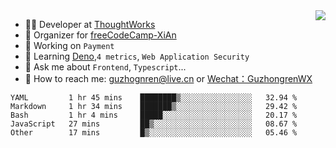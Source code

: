 <img align="right" src="https://github-readme-stats.vercel.app/api?username=guzhongren&show_icons=true&icon_color=805AD5&text_color=000&bg_color=ffffff&hide_title=true" />

- 👨‍💻  Developer at [ThoughtWorks](https://thoughtworks.com)
- 🏢 Organizer for [freeCodeCamp-XiAn](https://github.com/orgs/freeCodeCamp-XiAn)
- 🔭 Working on `Payment`
- 🌱 Learning [Deno](https://deno.land/),`4 metrics`,  `Web Application Security`
- 💬 Ask me about `Frontend`, `Typescript`...
- 🔎 How to reach me: [guzhognren@live.cn](guzhognren@live.cn) or [Wechat：GuzhongrenWX]()

<!--START_SECTION:waka-->
```text
YAML         1 hr 45 mins    ████████▒░░░░░░░░░░░░░░░░   32.94 % 
Markdown     1 hr 34 mins    ███████▒░░░░░░░░░░░░░░░░░   29.42 % 
Bash         1 hr 4 mins     █████░░░░░░░░░░░░░░░░░░░░   20.17 % 
JavaScript   27 mins         ██▒░░░░░░░░░░░░░░░░░░░░░░   08.67 % 
Other        17 mins         █▒░░░░░░░░░░░░░░░░░░░░░░░   05.46 % 
```
<!--END_SECTION:waka-->

